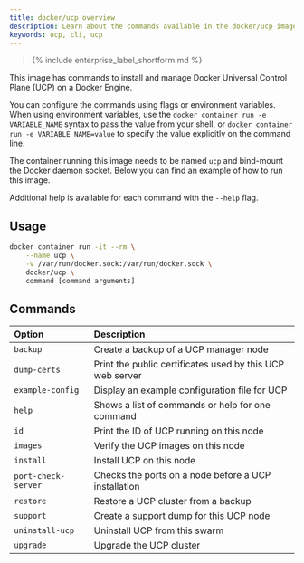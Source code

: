 ```yaml
---
title: docker/ucp overview
description: Learn about the commands available in the docker/ucp image.
keywords: ucp, cli, ucp
---
```


>{% include enterprise_label_shortform.md %}

This image has commands to install and manage
Docker Universal Control Plane (UCP) on a Docker Engine.

You can configure the commands using flags or environment variables. When using
environment variables, use the `docker container run -e VARIABLE_NAME` syntax to pass the
value from your shell, or `docker container run -e VARIABLE_NAME=value` to specify the
value explicitly on the command line.

The container running this image needs to be named `ucp` and bind-mount the
Docker daemon socket. Below you can find an example of how to run this image.

Additional help is available for each command with the `--help` flag.

## Usage

```bash
docker container run -it --rm \
    --name ucp \
    -v /var/run/docker.sock:/var/run/docker.sock \
    docker/ucp \
    command [command arguments]
```

## Commands

| Option              | Description                                               |
|:--------------------|:----------------------------------------------------------|
| `backup`            | Create a backup of a UCP manager node                     |
| `dump-certs`        | Print the public certificates used by this UCP web server |
| `example-config`    | Display an example configuration file for UCP             |
| `help`              | Shows a list of commands or help for one command          |
| `id`                | Print the ID of UCP running on this node                  |
| `images`            | Verify the UCP images on this node                        |
| `install`           | Install UCP on this node                                  |
| `port-check-server` | Checks the ports on a node before a UCP installation      |
| `restore`           | Restore a UCP cluster from a backup                       |
| `support`           | Create a support dump for this UCP node                   |
| `uninstall-ucp`     | Uninstall UCP from this swarm                             |
| `upgrade`           | Upgrade the UCP cluster                                   |
